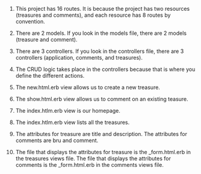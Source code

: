 1. This project has 16 routes. It is because the project has two resources (treasures and comments), and each resource has 8 routes by convention. 

2. There are 2 models. If you look in the models file, there are 2 models (treasure and comment).

3. There are 3 controllers. If you look in the controllers file, there are 3 controllers (application, comments, and treasures).

4. The CRUD logic takes place in the controllers because that is where you define the different actions.

5. The new.html.erb view allows us to create a new treasure. 

6. The show.html.erb view allows us to comment on an existing teasure. 

7. The index.htlm.erb view is our homepage. 

8. The index.htlm.erb view lists all the treasures.

9. The attributes for treasure are title and description. The attributes for comments are bru and comment. 

10. The file that displays the attributes for treasure is the _form.html.erb in the treasures views file. The file that displays the attributes for comments is the _form.html.erb in the comments views file. 